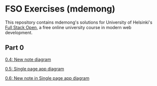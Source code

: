 # FSO Exercises (mdemong)

This repository contains mdemong's solutions for University of Helsinki's [Full Stack Open](https://fullstackopen.com/en/), a free online university course in modern web development.

## Part 0

[0.4: New note diagram](part0/4-new_note_diagram.md)

[0.5: Single page app diagram](part0/5-single_page_app_diagram.md)

[0.6: New note in Single page app diagram](part0/6-new_note_spa_diagram.md)
